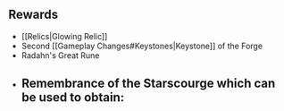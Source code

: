 
## Rewards
- [[Relics|Glowing Relic]]
- Second [[Gameplay Changes#Keystones|Keystone]] of the Forge
- Radahn's Great Rune
- Remembrance of the Starscourge which can be used to obtain:
	- 